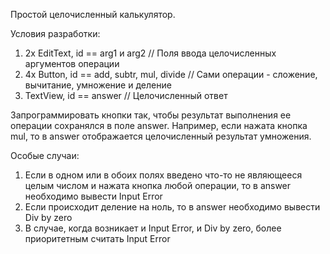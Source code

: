 Простой целочисленный калькулятор.

Условия разработки:
1) 2x EditText, id == arg1 и arg2 // Поля ввода целочисленных аргументов операции
2) 4x Button, id == add, subtr, mul, divide // Сами операции - сложение, вычитание, умножение и деление
3) TextView, id == answer // Целочисленный ответ
 
Запрограммировать кнопки так, чтобы результат выполнения ее операции сохранялся в поле answer. Например, если нажата кнопка mul, то в answer отображается целочисленный результат умножения.

Особые случаи:

1) Если в одном или в обоих полях введено что-то не являющееся целым числом и нажата кнопка любой операции, то в answer необходимо вывести Input Error
2) Если происходит деление на ноль, то в answer необходимо вывести Div by zero
3) В случае, когда возникает и Input Error, и Div by zero, более приоритетным считать Input Error
